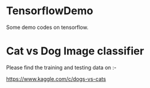 # TensorflowDemo
Some demo codes on tensorflow. 

# Cat vs Dog Image classifier
Please find the training and testing data on :-

https://www.kaggle.com/c/dogs-vs-cats
